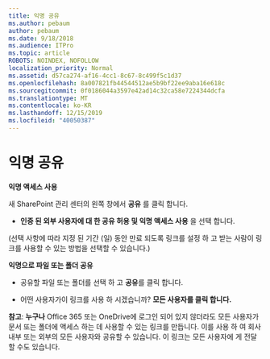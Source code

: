 ```yaml
---
title: 익명 공유
ms.author: pebaum
author: pebaum
ms.date: 9/18/2018
ms.audience: ITPro
ms.topic: article
ROBOTS: NOINDEX, NOFOLLOW
localization_priority: Normal
ms.assetid: d57ca274-af16-4cc1-8c67-8c499f5c1d37
ms.openlocfilehash: 8a007821fb44544512ae5b9bf22ee9aba16e618c
ms.sourcegitcommit: 0f0186044a3597e42ad14c32ca58e7224344dcfa
ms.translationtype: MT
ms.contentlocale: ko-KR
ms.lasthandoff: 12/15/2019
ms.locfileid: "40050387"
---
```

# <a name="anonymous-sharing"></a>익명 공유

 **익명 액세스 사용**
  
새 SharePoint 관리 센터의 왼쪽 창에서 **공유** 를 클릭 합니다. 
  
- **인증 된 외부 사용자에 대 한 공유 허용 및 익명 액세스 사용** 을 선택 합니다.
  
(선택 사항에 따라 지정 된 기간 (일) 동안 만료 되도록 링크를 설정 하 고 받는 사람이 링크를 사용할 수 있는 방법을 선택할 수 있습니다.)
    
 **익명으로 파일 또는 폴더 공유**
  
- 공유할 파일 또는 폴더를 선택 하 고 **공유**를 클릭 합니다. 
    
- 어떤 사용자가이 링크를 사용 하 시겠습니까? **모든 사용자를 클릭 합니다.**
  
 **참고**: **누구나** Office 365 또는 OneDrive에 로그인 되어 있지 않더라도 모든 사용자가 문서 또는 폴더에 액세스 하는 데 사용할 수 있는 링크를 만듭니다. 이를 사용 하 여 회사 내부 또는 외부의 모든 사용자와 공유할 수 있습니다. 이 링크는 모든 사용자에 게 전달할 수도 있습니다. 
    


